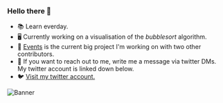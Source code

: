 ### Hello there 👋
- 📚 Learn everday.
- 🖥️ Currently working on a visualisation of the *bubblesort* algorithm.
- 📂 [Events](https://github.com/jonasliendl/events) is the current big project I'm working on with two other contributors.
- 👤 If you want to reach out to me, write me a message via twitter DMs. My twitter account is linked down below.
- 🐦 [Visit my twitter account.](https://twitter.com/jonas_liendl)

![Banner](https://user-images.githubusercontent.com/57270170/151212767-7716a45d-3d56-4736-9f84-84213c7a3156.png)

<!--
**jonasndl/jonasndl** is a ✨ _special_ ✨ repository because its `README.md` (this file) appears on your GitHub profile.

Here are some ideas to get you started:

- 🔭 I’m currently working on ...
- 🌱 I’m currently learning ...
- 👯 I’m looking to collaborate on ...
- 🤔 I’m looking for help with ...
- 💬 Ask me about ...
- 📫 How to reach me: ...
- 😄 Pronouns: ...
- ⚡ Fun fact: ...
-->
